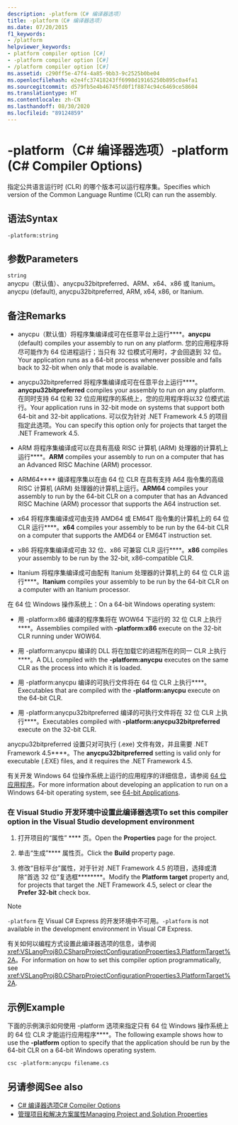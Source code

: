 ```yaml
---
description: -platform（C# 编译器选项）
title: -platform（C# 编译器选项）
ms.date: 07/20/2015
f1_keywords:
- /platform
helpviewer_keywords:
- platform compiler option [C#]
- -platform compiler option [C#]
- /platform compiler option [C#]
ms.assetid: c290ff5e-47f4-4a85-9bb3-9c2525b0be04
ms.openlocfilehash: e2e4fc37418243ff6998d19165250b895c0a4fa1
ms.sourcegitcommit: d579fb5e4b46745fd0f1f8874c94c6469ce58604
ms.translationtype: HT
ms.contentlocale: zh-CN
ms.lasthandoff: 08/30/2020
ms.locfileid: "89124859"
---
```

# <a name="-platform-c-compiler-options"></a><span data-ttu-id="1d1c8-103">-platform（C# 编译器选项）</span><span class="sxs-lookup"><span data-stu-id="1d1c8-103">-platform (C# Compiler Options)</span></span>

<span data-ttu-id="1d1c8-104">指定公共语言运行时 (CLR) 的哪个版本可以运行程序集。</span><span class="sxs-lookup"><span data-stu-id="1d1c8-104">Specifies which version of the Common Language Runtime (CLR) can run the assembly.</span></span>

## <a name="syntax"></a><span data-ttu-id="1d1c8-105">语法</span><span class="sxs-lookup"><span data-stu-id="1d1c8-105">Syntax</span></span>

```console
-platform:string
```

## <a name="parameters"></a><span data-ttu-id="1d1c8-106">参数</span><span class="sxs-lookup"><span data-stu-id="1d1c8-106">Parameters</span></span>

`string` \
<span data-ttu-id="1d1c8-107">anycpu（默认值）、anycpu32bitpreferred、ARM、x64、x86 或 Itanium。</span><span class="sxs-lookup"><span data-stu-id="1d1c8-107">anycpu (default), anycpu32bitpreferred, ARM, x64, x86, or Itanium.</span></span>

## <a name="remarks"></a><span data-ttu-id="1d1c8-108">备注</span><span class="sxs-lookup"><span data-stu-id="1d1c8-108">Remarks</span></span>

- <span data-ttu-id="1d1c8-109">anycpu（默认值）将程序集编译成可在任意平台上运行\*\*\*\*。</span><span class="sxs-lookup"><span data-stu-id="1d1c8-109">**anycpu** (default) compiles your assembly to run on any platform.</span></span> <span data-ttu-id="1d1c8-110">您的应用程序将尽可能作为 64 位进程运行；当只有 32 位模式可用时，才会回退到 32 位。</span><span class="sxs-lookup"><span data-stu-id="1d1c8-110">Your application runs as a 64-bit process whenever possible and falls back to 32-bit when only that mode is available.</span></span>

- <span data-ttu-id="1d1c8-111">anycpu32bitpreferred 将程序集编译成可在任意平台上运行\*\*\*\*。</span><span class="sxs-lookup"><span data-stu-id="1d1c8-111">**anycpu32bitpreferred** compiles your assembly to run on any platform.</span></span> <span data-ttu-id="1d1c8-112">在同时支持 64 位和 32 位应用程序的系统上，您的应用程序将以32 位模式运行。</span><span class="sxs-lookup"><span data-stu-id="1d1c8-112">Your application runs in 32-bit mode on systems that support both 64-bit and 32-bit applications.</span></span> <span data-ttu-id="1d1c8-113">可以仅为针对 .NET Framework 4.5 的项目指定此选项。</span><span class="sxs-lookup"><span data-stu-id="1d1c8-113">You can specify this option only for projects that target the .NET Framework 4.5.</span></span>

- <span data-ttu-id="1d1c8-114">ARM 将程序集编译成可以在具有高级 RISC 计算机 (ARM) 处理器的计算机上运行\*\*\*\*。</span><span class="sxs-lookup"><span data-stu-id="1d1c8-114">**ARM** compiles your assembly to run on a computer that has an Advanced RISC Machine (ARM) processor.</span></span>

- <span data-ttu-id="1d1c8-115">ARM64\*\*\*\* 编译程序集以在由 64 位 CLR 在具有支持 A64 指令集的高级 RISC 计算机 (ARM) 处理器的计算机上运行。</span><span class="sxs-lookup"><span data-stu-id="1d1c8-115">**ARM64** compiles your assembly to run by the 64-bit CLR on a computer that has an Advanced RISC Machine (ARM) processor that supports the A64 instruction set.</span></span>

- <span data-ttu-id="1d1c8-116">x64 将程序集编译成可由支持 AMD64 或 EM64T 指令集的计算机上的 64 位 CLR 运行\*\*\*\*。</span><span class="sxs-lookup"><span data-stu-id="1d1c8-116">**x64** compiles your assembly to be run by the 64-bit CLR on a computer that supports the AMD64 or EM64T instruction set.</span></span>

- <span data-ttu-id="1d1c8-117">x86 将程序集编译成可由 32 位、x86 可兼容 CLR 运行\*\*\*\*。</span><span class="sxs-lookup"><span data-stu-id="1d1c8-117">**x86** compiles your assembly to be run by the 32-bit, x86-compatible CLR.</span></span>

- <span data-ttu-id="1d1c8-118">Itanium 将程序集编译成可由配有 Itanium 处理器的计算机上的 64 位 CLR 运行\*\*\*\*。</span><span class="sxs-lookup"><span data-stu-id="1d1c8-118">**Itanium** compiles your assembly to be run by the 64-bit CLR on a computer with an Itanium processor.</span></span>

<span data-ttu-id="1d1c8-119">在 64 位 Windows 操作系统上：</span><span class="sxs-lookup"><span data-stu-id="1d1c8-119">On a 64-bit Windows operating system:</span></span>

- <span data-ttu-id="1d1c8-120">用 -platform:x86 编译的程序集将在 WOW64 下运行的 32 位 CLR 上执行\*\*\*\*。</span><span class="sxs-lookup"><span data-stu-id="1d1c8-120">Assemblies compiled with **-platform:x86** execute on the 32-bit CLR running under WOW64.</span></span>

- <span data-ttu-id="1d1c8-121">用 -platform:anycpu 编译的 DLL 将在加载它的进程所在的同一 CLR 上执行\*\*\*\*。</span><span class="sxs-lookup"><span data-stu-id="1d1c8-121">A DLL compiled with the **-platform:anycpu** executes on the same CLR as the process into which it is loaded.</span></span>

- <span data-ttu-id="1d1c8-122">用 -platform:anycpu 编译的可执行文件将在 64 位 CLR 上执行\*\*\*\*。</span><span class="sxs-lookup"><span data-stu-id="1d1c8-122">Executables that are compiled with the **-platform:anycpu** execute on the 64-bit CLR.</span></span>

- <span data-ttu-id="1d1c8-123">用 -platform:anycpu32bitpreferred 编译的可执行文件将在 32 位 CLR 上执行\*\*\*\*。</span><span class="sxs-lookup"><span data-stu-id="1d1c8-123">Executables compiled with **-platform:anycpu32bitpreferred** execute on the 32-bit CLR.</span></span>

<span data-ttu-id="1d1c8-124">anycpu32bitpreferred 设置只对可执行 (.exe) 文件有效，并且需要 .NET Framework 4.5\*\*\*\*。</span><span class="sxs-lookup"><span data-stu-id="1d1c8-124">The **anycpu32bitpreferred** setting is valid only for executable (.EXE) files, and it requires the .NET Framework 4.5.</span></span>

<span data-ttu-id="1d1c8-125">有关开发 Windows 64 位操作系统上运行的应用程序的详细信息，请参阅 [64 位应用程序](../../../framework/64-bit-apps.md)。</span><span class="sxs-lookup"><span data-stu-id="1d1c8-125">For more information about developing an application to run on a Windows 64-bit operating system, see [64-bit Applications](../../../framework/64-bit-apps.md).</span></span>

### <a name="to-set-this-compiler-option-in-the-visual-studio-development-environment"></a><span data-ttu-id="1d1c8-126">在 Visual Studio 开发环境中设置此编译器选项</span><span class="sxs-lookup"><span data-stu-id="1d1c8-126">To set this compiler option in the Visual Studio development environment</span></span>

1. <span data-ttu-id="1d1c8-127">打开项目的“属性” \*\*\*\* 页。</span><span class="sxs-lookup"><span data-stu-id="1d1c8-127">Open the **Properties** page for the project.</span></span>

2. <span data-ttu-id="1d1c8-128">单击“生成”\*\*\*\* 属性页。</span><span class="sxs-lookup"><span data-stu-id="1d1c8-128">Click the **Build** property page.</span></span>

3. <span data-ttu-id="1d1c8-129">修改“目标平台”属性，对于针对 .NET Framework 4.5 的项目，选择或清除“首选 32 位”复选框\*\*\*\*\*\*\*\*。</span><span class="sxs-lookup"><span data-stu-id="1d1c8-129">Modify the **Platform target** property and, for projects that target the .NET Framework 4.5, select or clear the **Prefer 32-bit** check box.</span></span>

> [!NOTE]
> <span data-ttu-id="1d1c8-130">`-platform` 在 Visual C# Express 的开发环境中不可用。</span><span class="sxs-lookup"><span data-stu-id="1d1c8-130">`-platform` is not available in the development environment in Visual C# Express.</span></span>

<span data-ttu-id="1d1c8-131">有关如何以编程方式设置此编译器选项的信息，请参阅 <xref:VSLangProj80.CSharpProjectConfigurationProperties3.PlatformTarget%2A>。</span><span class="sxs-lookup"><span data-stu-id="1d1c8-131">For information on how to set this compiler option programmatically, see <xref:VSLangProj80.CSharpProjectConfigurationProperties3.PlatformTarget%2A>.</span></span>

## <a name="example"></a><span data-ttu-id="1d1c8-132">示例</span><span class="sxs-lookup"><span data-stu-id="1d1c8-132">Example</span></span>

<span data-ttu-id="1d1c8-133">下面的示例演示如何使用 -platform 选项来指定只有 64 位 Windows 操作系统上的 64 位 CLR 才能运行应用程序\*\*\*\*。</span><span class="sxs-lookup"><span data-stu-id="1d1c8-133">The following example shows how to use the **-platform** option to specify that the application should be run by the 64-bit CLR on a 64-bit Windows operating system.</span></span>

```console
csc -platform:anycpu filename.cs
```

## <a name="see-also"></a><span data-ttu-id="1d1c8-134">另请参阅</span><span class="sxs-lookup"><span data-stu-id="1d1c8-134">See also</span></span>

- [<span data-ttu-id="1d1c8-135">C# 编译器选项</span><span class="sxs-lookup"><span data-stu-id="1d1c8-135">C# Compiler Options</span></span>](index.md)
- [<span data-ttu-id="1d1c8-136">管理项目和解决方案属性</span><span class="sxs-lookup"><span data-stu-id="1d1c8-136">Managing Project and Solution Properties</span></span>](/visualstudio/ide/managing-project-and-solution-properties)
